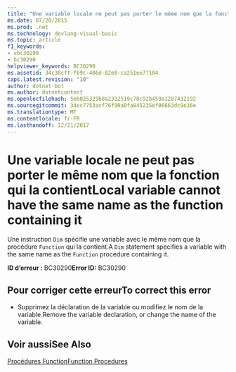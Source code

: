 ```yaml
---
title: "Une variable locale ne peut pas porter le même nom que la fonction qui la contient"
ms.date: 07/20/2015
ms.prod: .net
ms.technology: devlang-visual-basic
ms.topic: article
f1_keywords:
- vbc30290
- bc30290
helpviewer_keywords: BC30290
ms.assetid: 34c38cff-fb9c-406d-82e8-ca251ee77104
caps.latest.revision: "10"
author: dotnet-bot
ms.author: dotnetcontent
ms.openlocfilehash: 5eb025329b8a2312519c78c92b459a1287432192
ms.sourcegitcommit: 34ec7753acf76f90a0fa845235ef06663dc9e36e
ms.translationtype: MT
ms.contentlocale: fr-FR
ms.lasthandoff: 12/21/2017
---
```

# <a name="local-variable-cannot-have-the-same-name-as-the-function-containing-it"></a><span data-ttu-id="12e75-102">Une variable locale ne peut pas porter le même nom que la fonction qui la contient</span><span class="sxs-lookup"><span data-stu-id="12e75-102">Local variable cannot have the same name as the function containing it</span></span>
<span data-ttu-id="12e75-103">Une instruction `Dim` spécifie une variable avec le même nom que la procédure `Function` qui la contient.</span><span class="sxs-lookup"><span data-stu-id="12e75-103">A `Dim` statement specifies a variable with the same name as the `Function` procedure containing it.</span></span>  
  
 <span data-ttu-id="12e75-104">**ID d’erreur :** BC30290</span><span class="sxs-lookup"><span data-stu-id="12e75-104">**Error ID:** BC30290</span></span>  
  
## <a name="to-correct-this-error"></a><span data-ttu-id="12e75-105">Pour corriger cette erreur</span><span class="sxs-lookup"><span data-stu-id="12e75-105">To correct this error</span></span>  
  
-   <span data-ttu-id="12e75-106">Supprimez la déclaration de la variable ou modifiez le nom de la variable.</span><span class="sxs-lookup"><span data-stu-id="12e75-106">Remove the variable declaration, or change the name of the variable.</span></span>  
  
## <a name="see-also"></a><span data-ttu-id="12e75-107">Voir aussi</span><span class="sxs-lookup"><span data-stu-id="12e75-107">See Also</span></span>  
  
 [<span data-ttu-id="12e75-108">Procédures Function</span><span class="sxs-lookup"><span data-stu-id="12e75-108">Function Procedures</span></span>](../../visual-basic/programming-guide/language-features/procedures/function-procedures.md)
